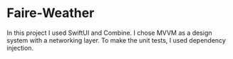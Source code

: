 # Faire-Weather

In this project I used SwiftUI and Combine. I chose MVVM as a design system with a networking layer. To make the unit tests, I used dependency injection.
